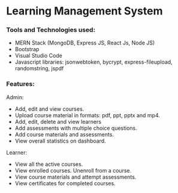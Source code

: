 # Learning Management System
### Tools and Technologies used:
- MERN Stack (MongoDB, Express JS, React Js, Node JS)
- Bootstrap
- Visual Studio Code
- Javascript libraries: jsonwebtoken, bycrypt, express-fileupload, randomstring, jspdf

### Features:

Admin:
- Add, edit and view courses.
- Upload course material in formats: pdf, ppt, pptx and mp4.
- Add, edit, delete and view learners
- Add assessments with multiple choice questions.
- Add course materials and assessments.
- View overall statistics on dashboard.

Learner:
- View all the active courses.
- View enrolled courses. Unenroll from a course.
- View course materials and attempt assessments.
- View certificates for completed courses.
